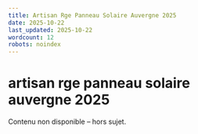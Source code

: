 ```yaml
---
title: Artisan Rge Panneau Solaire Auvergne 2025
date: 2025-10-22
last_updated: 2025-10-22
wordcount: 12
robots: noindex
---
```


# artisan rge panneau solaire auvergne 2025

Contenu non disponible – hors sujet.